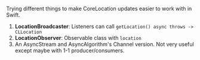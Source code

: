 Trying different things to make CoreLocation updates easier to work with in Swift.

1. **LocationBroadcaster**: Listeners can call `getLocation() async throws -> CLLocation`
2. **LocationObserver**: Observable class with `location`
3. An AsyncStream and AsyncAlgorithm's Channel version. Not very useful except maybe with 1-1 producer/consumers.
